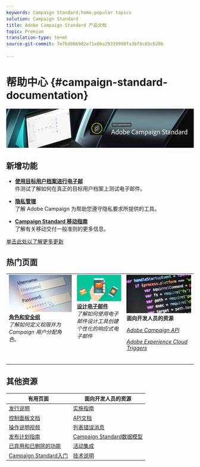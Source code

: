 ```yaml
---
keywords: Campaign Standard;home;popular topics
solution: Campaign Standard
title: Adobe Campaign Standard 产品文档
topic: Premium
translation-type: tm+mt
source-git-commit: 7e7bd906982e71e8ba29339998fa3bf8c65c620b

---
```



# 帮助中心 {#campaign-standard-documentation}

![](start/using/assets/do-not-localize/banner_acs_doc.jpg)

## 新增功能

* **[使用目标用户档案进行电子邮](sending/using/testing-messages-using-target.md)**<br/>件测试了解如何在真正的目标用户档案上测试电子邮件。

* **[隐私管理](https://helpx.adobe.com/campaign/kb/campaign-privacy.html)**<br/>了解 Adobe Campaign 为帮助您遵守隐私要求所提供的工具。

* **[Campaign Standard 移动指南](https://helpx.adobe.com/campaign/kb/acs-mobile.html)**<br/>了解有关移动交付一般准则的更多信息。

[单击此处以了解更多更新](rn/using/documentation-updates.md)

## 热门页面

<table>
<tr>
  <td valign="top">
    <a href="administration/using/about-access-management.md">
      <img alt="角色" src="start/using/assets/roles.png"/>
    </a>
    <div>
    <a href="administration/using/about-access-management.md"><strong>角色和安全组</strong></a>
    </div>
    <em>了解如何定义权限并为 Campaign 用户分配角色。</em>
    <br>
  </td>
  <td valign="top">
    <a href="designing/using/designing-content-in-adobe-campaign.md">
      <img alt="设计工具" src="start/using/assets/design.png" />
    </a>
    <div>
    <a href="designing/using/designing-content-in-adobe-campaign.md"><strong>设计电子邮件</strong></a>
    </div>
    <em>了解如何使用电子邮件设计工具创建个性化的响应式电子邮件</em>
    <br>
  </td>
  <td valign="top">
       <img alt="开发人员" src="start/using/assets/dev.png" />
    <div>
    <strong>面向开发人员的资源</strong>
    </div>
    <p><em><a href="api/using/about-campaign-standard-apis.md">Adobe Campaign API</a></em></p>
    <p><em><a href="integrating/using/about-adobe-experience-cloud-triggers.md">Adobe Experience Cloud Triggers</a></em></p>
    <br>
  </td>
</tr>
</table>

## 其他资源

| 有用页面 | 面向开发人员的资源 |
|---|---|
| [发行说明](rn/using/release-notes.md) | [实施指南](https://helpx.adobe.com/campaign/kb/campaign-standard-implementation-guide.html) |
| [控制面板文档](https://docs.adobe.com/content/help/en/control-panel/using/control-panel-home.html) | [API文档](api/using/about-campaign-standard-apis.md) |
| [操作说明视频](https://docs.adobe.com/content/help/en/campaign-learn/campaign-standard-tutorials/overview.html) | [列表错误消息](https://docs.adobe.com/content/help/en/campaign-classic/technicalresources/error_messages/error_codes.html) |
| [发布计划指南](https://helpx.adobe.com/campaign/kb/acs-release-planning.html) | [Campaign Standard数据模型](developing/using/datamodel-introduction.md) |
| [已弃用和已删除的功能](https://helpx.adobe.com/campaign/kb/acs-deprecated-and-removed-features.html) | [活动集成](integrating/using/about-campaign-integrations.md) |
| [Campaign Standard入门](start/using/campaign-orchestration.md) | [技术说明](https://helpx.adobe.com/campaign/kb/acs-article-list.html) |
